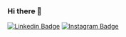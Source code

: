 ### Hi there 👋



 [![Linkedin Badge](https://img.shields.io/badge/-LinkedIn-blue?style=flat-square&logo=Linkedin&logoColor=white&link=www.linkedin.com/in/marconeribeiro/)](www.linkedin.com/in/marconeribeiro) [![Instagram Badge](https://img.shields.io/badge/-Instagram-violet?style=flat-square&logo=Instagram&logoColor=white&link=http://www.instagram.com/marci_tech/)](https://www.instagram.com/marci_tech/) 


<!--
**MarconeRibeiro/MarconeRibeiro** is a ✨ _special_ ✨ repository because its `README.md` (this file) appears on your GitHub profile.

Here are some ideas to get you started:

- 🔭 I’m currently working on ...
- 🌱 I’m currently learning ...
- 👯 I’m looking to collaborate on ...
- 🤔 I’m looking for help with ...
- 💬 Ask me about ...
- 📫 How to reach me: ...
- 😄 Pronouns: ...
- ⚡ Fun fact: ...
-->
